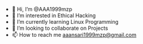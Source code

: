 - 👋 Hi, I’m @AAA1999mzp
- 👀 I’m interested in Ethical Hacking
- 🌱 I’m currently learning Linux Programming
- 💞️ I’m looking to collaborate on Projects
- 📫 How to reach me aaansari1999mzp@gmail.com

<!---
AAA1999mzp/AAA1999mzp is a ✨ special ✨ repository because its `README.md` (this file) appears on your GitHub profile.
You can click the Preview link to take a look at your changes.
--->

